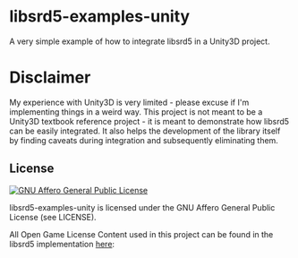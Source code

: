 # libsrd5-examples-unity

A very simple example of how to integrate libsrd5 in a Unity3D project.

# Disclaimer

My experience with Unity3D is very limited - please excuse if I'm implementing things in a weird way. This project is not meant to
be a Unity3D textbook reference project - it is meant to demonstrate how libsrd5 can be easily integrated. It also helps the development
of the library itself by finding caveats during integration and subsequently eliminating them.

## License

[![GNU Affero General Public License](https://www.gnu.org/graphics/agplv3-155x51.png)](https://www.gnu.org/licenses/agpl-3.0.html)

libsrd5-examples-unity is licensed under the GNU Affero General Public License (see LICENSE). 

All Open Game License Content used in this project can be found in the libsrd5 implementation [here](https://github.com/kupka/libsrd5/tree/main/libsrd5/ogl): 